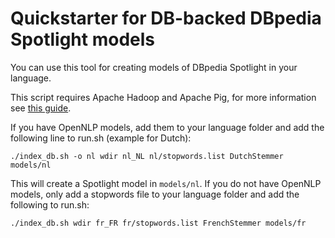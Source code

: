 Quickstarter for DB-backed DBpedia Spotlight models
===================================================

You can use this tool for creating models of DBpedia Spotlight in your language.

This script requires Apache Hadoop and Apache Pig, for more information see [this guide](httpshttps://github.com/dbpedia-spotlight/dbpedia-spotlight/wiki/Internationalization-%28DB-backed-core%29).

If you have OpenNLP models, add them to your language folder and add the following line to run.sh (example for Dutch):

    ./index_db.sh -o nl wdir nl_NL nl/stopwords.list DutchStemmer   models/nl

This will create a Spotlight model in `models/nl`. If you do not have OpenNLP models, only add a stopwords file to your 
language folder and add the following to run.sh:


    ./index_db.sh wdir fr_FR fr/stopwords.list FrenchStemmer models/fr
